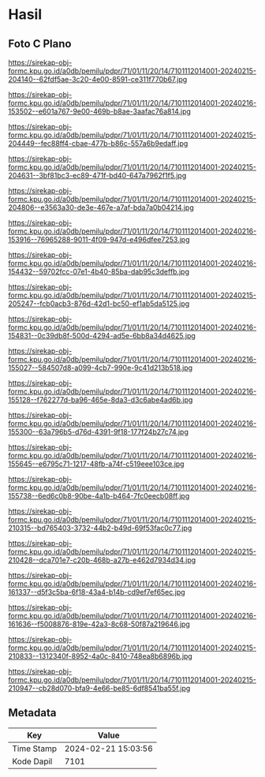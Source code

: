 # Hasil

## Foto C Plano

https://sirekap-obj-formc.kpu.go.id/a0db/pemilu/pdpr/71/01/11/20/14/7101112014001-20240215-204140--62fdf5ae-3c20-4e00-8591-ce311f770b67.jpg

https://sirekap-obj-formc.kpu.go.id/a0db/pemilu/pdpr/71/01/11/20/14/7101112014001-20240216-153502--e601a767-9e00-469b-b8ae-3aafac76a814.jpg

https://sirekap-obj-formc.kpu.go.id/a0db/pemilu/pdpr/71/01/11/20/14/7101112014001-20240215-204449--fec88ff4-cbae-477b-b86c-557a6b9edaff.jpg

https://sirekap-obj-formc.kpu.go.id/a0db/pemilu/pdpr/71/01/11/20/14/7101112014001-20240215-204631--3bf81bc3-ec89-471f-bd40-647a7962f1f5.jpg

https://sirekap-obj-formc.kpu.go.id/a0db/pemilu/pdpr/71/01/11/20/14/7101112014001-20240215-204806--e3563a30-de3e-467e-a7af-bda7a0b04214.jpg

https://sirekap-obj-formc.kpu.go.id/a0db/pemilu/pdpr/71/01/11/20/14/7101112014001-20240216-153916--76965288-9011-4f09-947d-e496dfee7253.jpg

https://sirekap-obj-formc.kpu.go.id/a0db/pemilu/pdpr/71/01/11/20/14/7101112014001-20240216-154432--59702fcc-07e1-4b40-85ba-dab95c3deffb.jpg

https://sirekap-obj-formc.kpu.go.id/a0db/pemilu/pdpr/71/01/11/20/14/7101112014001-20240215-205247--fcb0acb3-876d-42d1-bc50-ef1ab5da5125.jpg

https://sirekap-obj-formc.kpu.go.id/a0db/pemilu/pdpr/71/01/11/20/14/7101112014001-20240216-154831--0c39db8f-500d-4294-ad5e-6bb8a34d4625.jpg

https://sirekap-obj-formc.kpu.go.id/a0db/pemilu/pdpr/71/01/11/20/14/7101112014001-20240216-155027--584507d8-a099-4cb7-990e-9c41d213b518.jpg

https://sirekap-obj-formc.kpu.go.id/a0db/pemilu/pdpr/71/01/11/20/14/7101112014001-20240216-155128--f762277d-ba96-465e-8da3-d3c6abe4ad6b.jpg

https://sirekap-obj-formc.kpu.go.id/a0db/pemilu/pdpr/71/01/11/20/14/7101112014001-20240216-155300--63a796b5-d76d-4391-9f18-177f24b27c74.jpg

https://sirekap-obj-formc.kpu.go.id/a0db/pemilu/pdpr/71/01/11/20/14/7101112014001-20240216-155645--e6795c71-1217-48fb-a74f-c519eee103ce.jpg

https://sirekap-obj-formc.kpu.go.id/a0db/pemilu/pdpr/71/01/11/20/14/7101112014001-20240216-155738--6ed6c0b8-90be-4a1b-b464-7fc0eecb08ff.jpg

https://sirekap-obj-formc.kpu.go.id/a0db/pemilu/pdpr/71/01/11/20/14/7101112014001-20240215-210315--bd765403-3732-44b2-b49d-69f53fac0c77.jpg

https://sirekap-obj-formc.kpu.go.id/a0db/pemilu/pdpr/71/01/11/20/14/7101112014001-20240215-210428--dca701e7-c20b-468b-a27b-e462d7934d34.jpg

https://sirekap-obj-formc.kpu.go.id/a0db/pemilu/pdpr/71/01/11/20/14/7101112014001-20240216-161337--d5f3c5ba-6f18-43a4-b14b-cd9ef7ef65ec.jpg

https://sirekap-obj-formc.kpu.go.id/a0db/pemilu/pdpr/71/01/11/20/14/7101112014001-20240216-161636--f5008876-819e-42a3-8c68-50f87a219646.jpg

https://sirekap-obj-formc.kpu.go.id/a0db/pemilu/pdpr/71/01/11/20/14/7101112014001-20240215-210833--1312340f-8952-4a0c-8410-748ea8b6896b.jpg

https://sirekap-obj-formc.kpu.go.id/a0db/pemilu/pdpr/71/01/11/20/14/7101112014001-20240215-210947--cb28d070-bfa9-4e66-be85-6df8541ba55f.jpg


## Metadata

| Key        | Value               |
| ---------- | ------------------- |
| Time Stamp | 2024-02-21 15:03:56 |
| Kode Dapil | 7101                |




